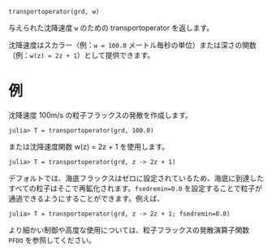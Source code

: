 ```
transportoperator(grd, w)
```

与えられた沈降速度 `w` のための transportoperator を返します。

沈降速度はスカラー（例：`w = 100.0` メートル毎秒の単位）または深さの関数（例：`w(z) = 2z + 1`）として提供できます。

# 例

沈降速度 100m/s の粒子フラックスの発散を作成します。

```julia-repl
julia> T = transportoperator(grd, 100.0)
```

または沈降速度関数 w(z) = 2z + 1 を使用します。

```julia-repl
julia> T = transportoperator(grd, z -> 2z + 1)
```

デフォルトでは、海底フラックスはゼロに設定されているため、海底に到達したすべての粒子はそこで再鉱化されます。`fsedremin=0.0` を設定することで粒子が通過できるようにすることができます。例えば、

```julia-repl
julia> T = transportoperator(grd, z -> 2z + 1; fsedremin=0.0)
```

より細かい制御や高度な使用については、粒子フラックスの発散演算子関数 `PFDO` を参照してください。
